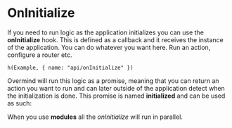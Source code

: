 # OnInitialize

If you need to run logic as the application initializes you can use the **onInitialize** hook. This is defined as a callback and it receives the instance of the application. You can do whatever you want here. Run an action, configure a router etc.

```marksy
h(Example, { name: "api/onInitialize" })
```

Overmind will run this logic as a promise, meaning that you can return an action you want to run and can later outside of the application detect when the initialization is done. This promise is named **initialized** and can be used as such:

When you use **modules** all the *onInitialize* will run in parallel.